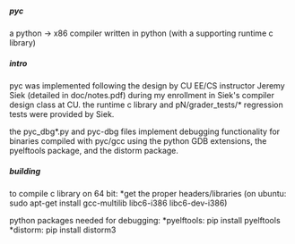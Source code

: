 ##### pyc

a python -> x86 compiler written in python (with a supporting runtime c library)

##### intro
pyc was implemented following the design by CU EE/CS instructor Jeremy Siek 
(detailed in doc/notes.pdf) during my enrollment in Siek's compiler design class at CU. 
the runtime c library and pN/grader_tests/* regression tests were provided by Siek.

the pyc_dbg*.py and pyc-dbg files implement debugging functionality for binaries compiled
with pyc/gcc using the python GDB extensions, the pyelftools package, and the distorm package.

##### building
to compile c library on 64 bit:
	*get the proper headers/libraries (on ubuntu: sudo apt-get install gcc-multilib libc6-i386 libc6-dev-i386)

python packages needed for debugging:
	*pyelftools: 	pip install pyelftools
	*distorm: 		pip install distorm3

